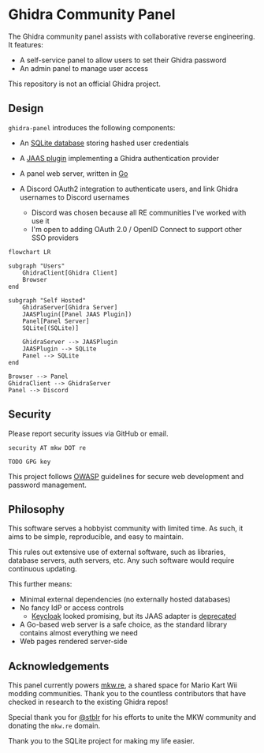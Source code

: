 # Ghidra Community Panel

The Ghidra community panel assists with collaborative reverse engineering.  It features:

- A self-service panel to allow users to set their Ghidra password
- An admin panel to manage user access

This repository is not an official Ghidra project.

## Design

`ghidra-panel` introduces the following components:

- An [SQLite database] storing hashed user credentials
- A [JAAS plugin] implementing a Ghidra authentication provider
- A panel web server, written in [Go]
- A Discord OAuth2 integration to authenticate users,
  and link Ghidra usernames to Discord usernames
  - Discord was chosen because all RE communities I've worked with use it
  - I'm open to adding OAuth 2.0 / OpenID Connect to support other SSO providers

  [SQLite database]: https://www.sqlite.org/index.html
  [JAAS plugin]: https://docs.oracle.com/javase/8/docs/technotes/guides/security/jaas/JAASRefGuide.html
  [Go]: https://go.dev/
  [Discord OAuth2]: https://discord.com/developers/docs/topics/oauth2

```mermaid
flowchart LR

subgraph "Users"
    GhidraClient[Ghidra Client]
    Browser
end
    
subgraph "Self Hosted"
    GhidraServer[Ghidra Server]
    JAASPlugin([Panel JAAS Plugin])
    Panel[Panel Server]
    SQLite[(SQLite)]
    
    GhidraServer --> JAASPlugin
    JAASPlugin --> SQLite
    Panel --> SQLite
end

Browser --> Panel
GhidraClient --> GhidraServer
Panel --> Discord
```

## Security

Please report security issues via GitHub or email.

```
security AT mkw DOT re

TODO GPG key
```

This project follows [OWASP](https://owasp.org/) guidelines for secure web development and password management. 

## Philosophy

This software serves a hobbyist community with limited time.
As such, it aims to be simple, reproducible, and easy to maintain. 

This rules out extensive use of external software, such as libraries,
database servers, auth servers, etc. Any such software would require
continuous updating.

This further means:
- Minimal external dependencies (no externally hosted databases)
- No fancy IdP or access controls
  - [Keycloak](https://www.keycloak.org/) looked promising, but
    its JAAS adapter is [deprecated](https://www.keycloak.org/docs/22.0.1/securing_apps/#keycloak-java-adapters)
- A Go-based web server is a safe choice, as the standard library
  contains almost everything we need
- Web pages rendered server-side

## Acknowledgements

This panel currently powers [mkw.re](https://mkw.re), a shared space for Mario Kart Wii modding communities.
Thank you to the countless contributors that have checked in research to the existing Ghidra repos!

Special thank you for [@stblr](github.com/stblr) for his efforts to unite the MKW community and donating the `mkw.re` domain.

Thank you to the SQLite project for making my life easier.
